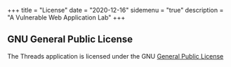 +++
title = "License"
date = "2020-12-16"
sidemenu = "true"
description = "A Vulnerable Web Application Lab"
+++

## GNU General Public License

The Threads application is licensed under the GNU [General Public License](https://mobexler.com/license.htm)

